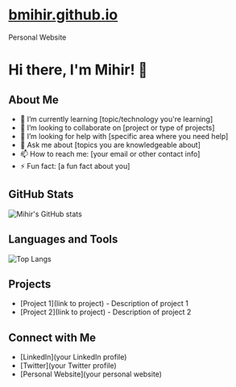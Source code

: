 # [bmihir.github.io](https://bmihir.github.io)
Personal Website

# Hi there, I'm Mihir! 👋

## About Me

- 🌱 I’m currently learning [topic/technology you're learning]
- 👯 I’m looking to collaborate on [project or type of projects]
- 🤔 I’m looking for help with [specific area where you need help]
- 💬 Ask me about [topics you are knowledgeable about]
- 📫 How to reach me: [your email or other contact info]
- ⚡ Fun fact: [a fun fact about you]

## GitHub Stats

![Mihir's GitHub stats](https://github-readme-stats.vercel.app/api?username=bmihir&show_icons=true&theme=radical)

## Languages and Tools

![Top Langs](https://github-readme-stats.vercel.app/api/top-langs/?username=bmihir&layout=compact&theme=radical)

## Projects

- [Project 1](link to project) - Description of project 1
- [Project 2](link to project) - Description of project 2

## Connect with Me

- [LinkedIn](your LinkedIn profile)
- [Twitter](your Twitter profile)
- [Personal Website](your personal website)

